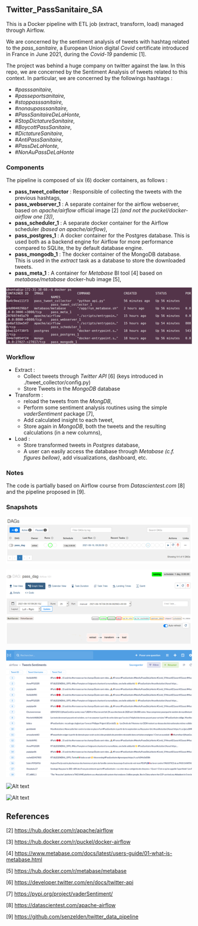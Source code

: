 ## Twitter_PassSanitaire_SA

This is a Docker pipeline with ETL job (extract, transform, load) managed through Airflow.

We are concerned by the sentiment analysis of tweets with hashtag related to the _pass_sanitaire_, a European Union digital *Covid* certificate introduced in France in June 2021, during the *Covid-19* pandemic [1].  

The project was behind a huge company on twitter against the law. In this repo, we are concerned by the Sentiment Analysis of tweets related to this context. In particular, we are concerned by the followings hashtags :

- *#passsanitaire,*
- *#passeportsanitaire,*
- *#stoppasssanitaire,*
- *#nonaupasssanitaire,*
- *#PassSanitaireDeLaHonte,*
- *#StopDictatureSanitaire,*
- *#BoycottPassSanitaire,*
- *#DictatureSanitaire,*
- *#AntiPassSanitaire,*
- *#PassDeLaHonte,*
- *#NonAuPassDeLaHonte*

### Components

The pipeline is composed of six (6) docker containers, as follows : 

- __pass_tweet_collector__ : Responsible of collecting the tweets with the previous hashtags,
- __pass_webserver_1__ : A separate container for the airflow webserver, based on *apache/airflow* official image [2] *(and not the puckel/docker-airflow one [3])*,
- __pass_scheduler_1__ : A separate docker container for the Airflow scheduler *(based on apache/airflow)*,
- __pass_postgres_1__ : A docker container for the Postgres database. This is used both as a backend engine for Airflow for more performance compared to SQLite, the by default database engine.
- __pass_mongodb_1__ : The docker container of the MongoDB database. This is used in the *extract* task as a database to store the downloaded tweets.
- __pass_meta_1__ : A container for *Metabase* BI tool [4] based on *metabase/metabase* docker-hub image [5],

![Alt text](images/dockerps.png?raw=true "Title")

### Workflow

- Extract : 
    - Collect tweets through *Twitter API* [6] (keys introduced in ./tweet_collector/config.py)
    - Store Tweets in the *MongoDB* database
- Transform :
    - reload the tweets from the *MongDB*, 
    - Perform some sentiment analysis routines using the simple *vaderSentiment* package [7],
    - Add calculated insight to each tweet,
    - Store again in *MongoDB*, both the tweets and the resulting calculations (in a new columns),
- Load :
    - Store transformed tweets in *Postgres* database,
    - A user can easily access the database through *Metabase* *(c.f. figures bellow)*, add visualizations, dashboard, etc.


### Notes

The code is partially based on Airflow course from *Datascientest.com* [8] and the pipeline proposed in [9]. 

### Snapshots


![Alt text](images/dag.png?raw=true "Title")

![Alt text](images/dag_2.png?raw=true "Title")

![Alt text](images/metabase_01.png?raw=true "Title")

![Alt text](images/metabase_02.png?raw=true "Title")

![Alt text](images/metabase_03.png?raw=true "Title")


## References

[2] https://hub.docker.com/r/apache/airflow

[3] https://hub.docker.com/r/puckel/docker-airflow

[4] https://www.metabase.com/docs/latest/users-guide/01-what-is-metabase.html

[5] https://hub.docker.com/r/metabase/metabase

[6] https://developer.twitter.com/en/docs/twitter-api

[7] https://pypi.org/project/vaderSentiment/

[8] https://datascientest.com/apache-airflow

[9] https://github.com/senzelden/twitter_data_pipeline

